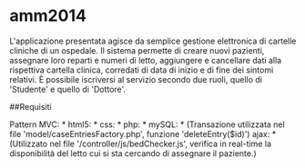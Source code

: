 amm2014
=======

L'applicazione presentata agisce da semplice gestione elettronica di cartelle cliniche di un ospedale. Il sistema permette di creare nuovi pazienti, assegnare loro reparti e numeri di letto, aggiungere e cancellare dati alla rispettiva cartella clinica, corredati di data di inizio e di fine dei sintomi relativi. È possibile iscriversi al servizio secondo due ruoli, quello di 'Studente' e quello di 'Dottore'.

##Requisiti

Pattern MVC: *
html5: *
css: *
php: *
mySQL: * (Transazione utilizzata nel file 'model/caseEntriesFactory.php', funzione 'deleteEntry($id)')
ajax: * (Utilizzato nel file '/controller/js/bedChecker.js', verifica in real-time la disponibilità del letto cui si sta cercando di assegnare il paziente.)
